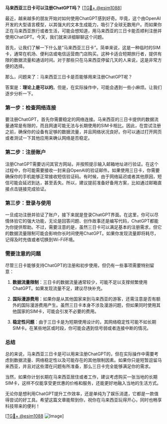 **马来西亚三日卡可以注册ChatGPT吗？** [[TG💪+ @esim1088](https://t.me/s/esim1088)]

最近，越来越多的朋友开始对如何使用ChatGPT感到好奇。毕竟，这个由OpenAI开发的大型语言模型，以其强大的文本生成能力，吸引了全球无数用户。而如果你正在马来西亚旅行或者生活，可能会想知道，用马来西亚的三日卡能否顺利注册并使用ChatGPT。今天，我们就来详细聊聊这个问题。

首先，让我们了解一下什么是“马来西亚三日卡”。简单来说，这是一种临时的SIM卡，通常在机场、便利店或电信运营商门店购买。这种卡适合短期旅行者，提供有限的数据流量和通话时间。对于那些只在马来西亚停留几天的人来说，这是非常方便的选择。

那么，问题来了：马来西亚三日卡是否能够用来注册ChatGPT呢？

答案是：**理论上是可以的**。但是，在实际操作中，可能会遇到一些小麻烦。让我们逐步分析一下。

### 第一步：检查网络连接

要注册ChatGPT，首先你需要稳定的网络连接。马来西亚的三日卡提供的数据流量通常是有限的，而且网速可能无法与长期使用的SIM卡相比。因此，在尝试注册之前，确保你的设备有足够的数据流量，并且网络状况良好。你可以通过打开网页或者测试一下其他应用来确认网络是否稳定。

### 第二步：注册账户

注册ChatGPT需要访问其官方网站，并按照提示输入邮箱地址进行验证。在这个过程中，你可能需要接收一封来自OpenAI的验证邮件。如果使用三日卡，你需要确保你的手机能够正常接收短信验证码。有时候，由于网络延迟或者其他原因，短信可能会延迟到达，甚至丢失。所以，建议提前准备好备用方案，比如通过邮箱直接点击链接完成验证。

### 第三步：登录与使用

一旦成功注册并验证了账户，接下来就是登录ChatGPT界面。在这里，你可以尽情体验它的强大功能，无论是回答问题、创作故事还是编写代码，ChatGPT都能为你提供帮助。不过，需要注意的是，虽然三日卡可以满足基本的注册需求，但它的数据流量限制可能会影响你长时间使用ChatGPT。如果你发现流量即将耗尽，记得及时充值或者切换到Wi-Fi环境。

### 需要注意的问题

尽管三日卡能够支持ChatGPT的注册和初步使用，但仍有一些事项需要特别留意：

1. **数据流量限制**：三日卡的数据流量通常较少，可能不足以支撑频繁使用ChatGPT。如果发现流量不足，建议尽快补充。
   
2. **国际漫游费用**：如果你是从其他国家来到马来西亚的游客，还需注意是否有额外的国际漫游费用产生。虽然三日卡本身不涉及漫游问题，但如果同时使用其他国家的SIM卡，可能会引发不必要的费用。

3. **稳定性问题**：由于三日卡是为短期使用设计的，其网络稳定性可能不如长期SIM卡。在某些地区或时段，你可能会遇到信号弱或者连接中断的情况。

### 总结

总的来说，马来西亚三日卡是可以用来注册ChatGPT的，但在实际操作中需要考虑到数据流量、网络稳定性以及可能存在的其他限制因素。如果你只是短暂逗留马来西亚，并且对这些潜在问题有所准备，那么三日卡完全能够满足你的需求。

当然，如果你计划长期在马来西亚居住或者工作，建议考虑购买一张当地的长期SIM卡，这样不仅能享受更优惠的价格和服务，还能更好地融入当地的生活方式。

无论你是想利用ChatGPT提升工作效率，还是单纯为了娱乐消遣，它都是一款值得尝试的好工具。希望这篇文章能帮到你，祝你在马来西亚玩得开心，同时也畅享科技带来的便利！

[[TG💪+ @esim1088](https://t.me/s/esim1088) ![Image](https://i.postimg.cc/4NQfJmqS/Snipaste-2025-05-13-00-14-12.png)]